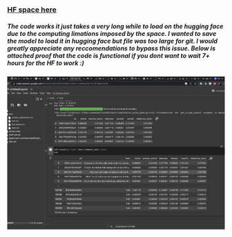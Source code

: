 ### [HF space here](https://huggingface.co/spaces/thotranexe/toxicity)

##### The code works it just takes a very long while to load on the hugging face due to the computing limations imposed by the space. I wanted to save the model to load it in hugging face but file was too large for git. I would greatly appreciate any reccomendations to bypass this issue. Below is attached proof that the code is functional if you dont want to wait 7+ hours for the HF to work :)
![alt text](https://github.com/thotranexe/482-104-project/blob/milestone3/proog.png)
